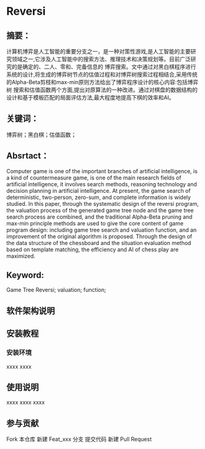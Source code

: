 # Reversi

## 摘要：
计算机博弈是人工智能的重要分支之一，是一种对策性游戏,是人工智能的主要研究领域之一,它涉及人工智能中的搜索方法、推理技术和决策规划等。目前广泛研究的是确定的、二人、零和、完备信息的
博弈搜索。文中通过对黑白棋程序进行系统的设计,将生成的博弈树节点的估值过程和对博弈树搜索过程相结合,采用传统的Alpha-Beta剪枝和max-min原则方法给出了博弈程序设计的核心内容:包括博弈树
搜索和估值函数两个方面,提出对原算法的一种改进。通过对棋盘的数据结构的设计和基于模板匹配的局面评估方法,最大程度地提高下棋的效率和AI。

## 关键词：
博弈树；黑白棋；估值函数；

## Absrtact：
Computer game is one of the important branches of artificial intelligence, is a kind of countermeasure game, is one of the main research fields of artificial intelligence,
it involves search methods, reasoning technology and decision planning in artificial intelligence. At present, the game search of deterministic, two-person, zero-sum, and
complete information is widely studied. In this paper, through the systematic design of the reversi program, the valuation process of the generated game tree node and the game 
tree search process are combined, and the traditional Alpha-Beta pruning and max-min principle methods are used to give the core content of game program design: including game 
tree search and valuation function, and an improvement of the original algorithm is proposed. Through the design of the data structure of the chessboard and the situation 
evaluation method based on template matching, the efficiency and AI of chess play are maximized.
    
## Keyword:
Game Tree Reversi; valuation; function; 















## 软件架构说明
## 安装教程
### 安装环境
xxxx
xxxx
## 使用说明
xxxx
xxxx
xxxx
## 参与贡献
Fork 本仓库
新建 Feat_xxx 分支
提交代码
新建 Pull Request
